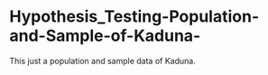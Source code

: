 # Hypothesis_Testing-Population-and-Sample-of-Kaduna-
This just a population and sample data of Kaduna.
